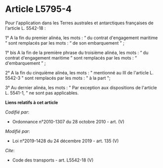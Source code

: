# Article L5795-4

Pour l'application dans les Terres australes et antarctiques françaises de l'article L. 5542-18 :

1° A la fin du premier alinéa, les mots : “ du contrat d'engagement maritime ” sont remplacés par les mots : “ de son
embarquement ” ;

1° bis A la fin de la première phrase du troisième alinéa, les mots : “ du contrat d'engagement maritime ” sont remplacés par
les mots : “ d'embarquement ” ;

2° A la fin du cinquième alinéa, les mots : " mentionné au III de l'article L. 5542-3 " sont remplacés par les mots : " à la
part ";

3° Au dernier alinéa, les mots : " Par exception aux dispositions de l'article L. 5541-1, " ne sont pas applicables.

**Liens relatifs à cet article**

_Codifié par_:

  - Ordonnance n°2010-1307 du 28 octobre 2010 - art. (V)

_Modifié par_:

  - Loi n°2019-1428 du 24 décembre 2019 - art. 135 (V)

_Cite_:

  - Code des transports - art. L5542-18 (V)
